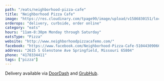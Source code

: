 ```yaml
---
path: "/eats/neighborhood-pizza-cafe"
title: "Neighborhood Pizza Cafe"
image: "https://res.cloudinary.com/tpage99/image/upload/v1586830151/local417eats/local417eatslogo.png"
orderops: "delivery, curbside, order online"
category: "eats"
hours: "11am-8:30pm Monday through Saturday"
eatsType: "Pizza"
website: "http://www.neighborhoodpizzacafemo.com/"
facebook: "https://www.facebook.com/Neighborhood-Pizza-Cafe-51044309066"
address: "2615 S Glenstone Ave Springfield, Missouri 65804"
phone: "4178334411"
tags: ["pizza"]
---
```


Delivery available via [DoorDash](https://www.doordash.com/store/neighborhood-pizza-cafe-springfield-537912/en-US) and [GrubHub](https://www.grubhub.com/restaurant/neighborhood-pizza-cafe-3550-n-glenstone-ave-springfield/1142934).